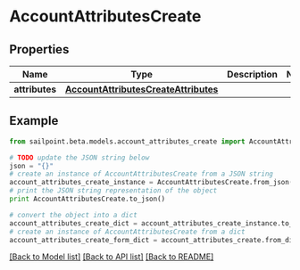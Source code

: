 # AccountAttributesCreate


## Properties

Name | Type | Description | Notes
------------ | ------------- | ------------- | -------------
**attributes** | [**AccountAttributesCreateAttributes**](AccountAttributesCreateAttributes.md) |  | 

## Example

```python
from sailpoint.beta.models.account_attributes_create import AccountAttributesCreate

# TODO update the JSON string below
json = "{}"
# create an instance of AccountAttributesCreate from a JSON string
account_attributes_create_instance = AccountAttributesCreate.from_json(json)
# print the JSON string representation of the object
print AccountAttributesCreate.to_json()

# convert the object into a dict
account_attributes_create_dict = account_attributes_create_instance.to_dict()
# create an instance of AccountAttributesCreate from a dict
account_attributes_create_form_dict = account_attributes_create.from_dict(account_attributes_create_dict)
```
[[Back to Model list]](../README.md#documentation-for-models) [[Back to API list]](../README.md#documentation-for-api-endpoints) [[Back to README]](../README.md)


